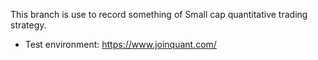 This branch is use to record something of Small cap quantitative trading strategy.

* Test environment: https://www.joinquant.com/